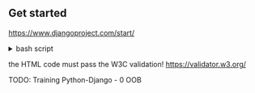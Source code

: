 ## Get started

https://www.djangoproject.com/start/

<details>
    <summary>bash script</summary>
    https://tldp.org/LDP/Bash-Beginners-Guide/html/sect_07_01.html
    https://linuxcommand.org/

    Learning shell scripting is a great way to automate tasks and better understand how to work with the command line. Here are some of the best resources and paths for learning shell scripting:

### 1. **Online Courses**

   - **[LinuxCommand.org](http://linuxcommand.org/)**:
     - A beginner-friendly site that covers the basics of Linux commands and scripting.
     - Offers a free, structured course on shell scripting from basic commands to advanced scripting techniques.

   - **[Udemy - Shell Scripting: Discover How to Automate Command Line Tasks](https://www.udemy.com/course/command-line-bash-shell-scripting/)**:
     - This is a paid course, but Udemy often has discounts.
     - Covers basic to intermediate concepts, including file manipulation, automating commands, and understanding variables and functions in shell scripts.

   - **[edX - Introduction to Linux by The Linux Foundation](https://www.edx.org/course/introduction-to-linux)**:
     - A free course that offers a general overview of Linux and includes sections on shell scripting.
     - Good for beginners wanting both an introduction to Linux and shell scripting.

   - **[Coursera - Bash for Programmers](https://www.coursera.org/learn/bash-for-programmers)**:
     - Aimed at beginners, this course covers basic shell commands, scripting fundamentals, loops, conditionals, and file manipulation.

### 2. **Books**

   - **"The Linux Command Line" by William E. Shotts**:
     - This is a comprehensive book for beginners and goes from basic command-line usage to complex shell scripting.
     - It's free to download in PDF form and widely recommended in the Linux community.
   
   - **"Shell Scripting: How to Automate Command Line Tasks Using Bash Scripting and Shell Programming" by Jason Cannon**:
     - Great for beginners, this book focuses on practical applications of shell scripting, making it easier to understand real-world usage.

   - **"Learning the bash Shell" by Cameron Newham**:
     - This is an in-depth book that covers a wide range of shell scripting topics and is particularly good if you want to dive deep into bash scripting specifically.

### 3. **Free Tutorials and Documentation**

   - **[Bash Guide for Beginners](https://tldp.org/LDP/Bash-Beginners-Guide/html/)** by The Linux Documentation Project:
     - A comprehensive guide that starts with basic concepts and advances to functions, conditionals, and file handling.
     - Ideal for structured, self-paced learning.

   - **[Advanced Bash-Scripting Guide](https://tldp.org/LDP/abs/html/)**:
     - Also by The Linux Documentation Project, this guide is more advanced and covers complex scripting scenarios.
     - It’s a great reference if you’re looking to understand more detailed aspects of bash scripting.

   - **[Shell Scripting Tutorial on Tutorialspoint](https://www.tutorialspoint.com/unix/shell_scripting.htm)**:
     - Covers a wide range of topics, from beginner to advanced.
     - Each concept is well-explained with examples, making it a good site for reference.

### 4. **Practice Sites**

   - **[OverTheWire: Bandit](https://overthewire.org/wargames/bandit/)**:
     - A popular game designed to teach Linux commands and scripting by solving challenges.
     - Bandit is beginner-friendly and walks you through tasks that build up your understanding of shell commands and scripting progressively.

   - **[Codecademy: Learn the Command Line](https://www.codecademy.com/learn/learn-the-command-line)**:
     - Covers shell basics, essential for understanding and creating scripts.
     - It’s an interactive course, which can be a fun way to get comfortable with the command line.

### 5. **YouTube Channels**

   - **[ProgrammingKnowledge](https://www.youtube.com/user/ProgrammingKnowledge)**:
     - This channel has detailed tutorials on Linux, shell scripting, and bash, covering topics from beginner to advanced.

   - **[The Linux Foundation](https://www.youtube.com/user/TheLinuxFoundation)**:
     - Offers many talks, tutorials, and guides on Linux-related topics, including shell scripting.
     - Great if you want to learn about shell scripting in a broader Linux context.

   - **[Derek Banas' Bash Shell Tutorial](https://www.youtube.com/watch?v=9ypTGmAgXko)**:
     - Known for clear, concise tutorials, Derek Banas has a great one-hour overview of bash scripting that covers key concepts quickly.

### 6. **Experimentation and Practice**

   - **Set up a Linux environment** (Ubuntu, Debian, etc.) or use **macOS** Terminal:
     - Practicing on a real environment is key. If you use Windows, you can install [WSL (Windows Subsystem for Linux)](https://docs.microsoft.com/en-us/windows/wsl/) or work with a virtual machine.
   
   - **Write small scripts to automate tasks**:
     - Start with simple scripts, such as automating backups, renaming files, or parsing text files. Real-world practice is the best way to learn and retain scripting knowledge.

---

### Example of a Basic Shell Script Structure

To get started, here’s a simple structure of a shell script that includes a conditional check (like `if [ -z "$1" ]; then ... fi`):

```bash
#!/bin/bash

# Check if an argument is provided
if [ -z "$1" ]; then
  echo "Usage: $0 <your_argument>"
  exit 1
fi

# Use the provided argument
echo "Argument provided: $1"
```

This checks if an argument is passed, which is a common pattern in shell scripts. Trying out examples like this will help you build familiarity with shell scripting syntax and flow.

</details>

the HTML code must pass the W3C validation! https://validator.w3.org/

TODO:
Training Python-Django - 0
OOB